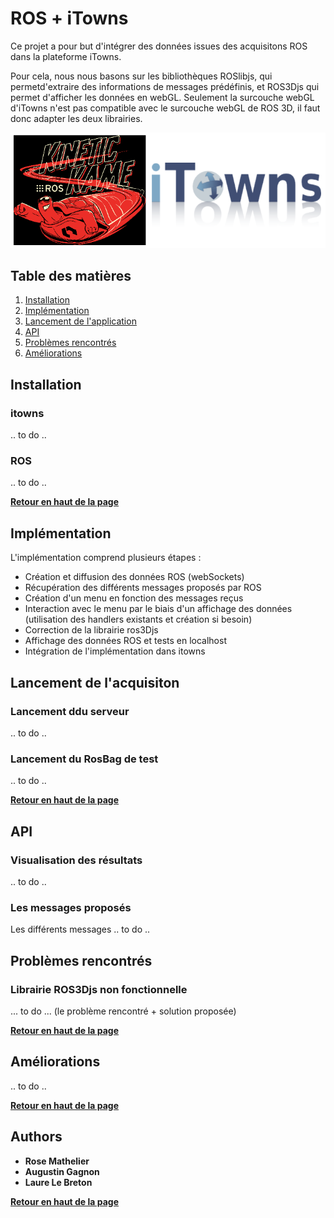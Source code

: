 # ROS + iTowns

Ce projet a pour but d'intégrer des données issues des acquisitons ROS dans la plateforme iTowns. 



        
Pour cela, nous nous basons sur les bibliothèques ROSlibjs, qui permetd'extraire des informations de messages prédéfinis, et ROS3Djs qui permet d'afficher les données en webGL. 
Seulement la surcouche webGL d'iTowns n'est pas compatible avec le surcouche webGL de ROS 3D, il faut donc adapter les deux librairies.


![alt text](readme_image.png)

## Table des matières

1. [Installation](#installation)
2. [Implémentation](#impl%C3%A9mentation)
3. [Lancement de l'application](#lancement-de-lacquisiton)
4. [API](#api)
5. [Problèmes rencontrés](#probl%C3%A8mes-rencontr%C3%A9s)
6. [Améliorations](#am%C3%A9liorations) 

## Installation  

### itowns
.. to do ..

### ROS
.. to do ..

**[Retour en haut de la page](#table-des-matières)** 

## Implémentation

L'implémentation comprend plusieurs étapes : 
- Création et diffusion des données ROS (webSockets)
- Récupération des différents messages proposés par ROS 
- Création d'un menu en fonction des messages reçus
- Interaction avec le menu par le biais d'un affichage des données (utilisation des handlers existants et création si besoin)
- Correction de la librairie ros3Djs
- Affichage des données ROS et tests en localhost
- Intégration de l'implémentation dans itowns

## Lancement de l'acquisiton

### Lancement ddu serveur
.. to do ..

### Lancement du RosBag de test
.. to do ..


**[Retour en haut de la page](#table-des-matières)** 

## API

### Visualisation des résultats

.. to do ..

### Les messages proposés

Les différents messages .. to do ..

## Problèmes rencontrés

### Librairie ROS3Djs non fonctionnelle

... to do ... (le problème rencontré + solution proposée)

**[Retour en haut de la page](#table-des-matières)** 

## Améliorations

.. to do ..

**[Retour en haut de la page](#table-des-matières)** 

## Authors

* **Rose Mathelier**
* **Augustin Gagnon**
* **Laure Le Breton**

**[Retour en haut de la page](#table-des-matières)** 
